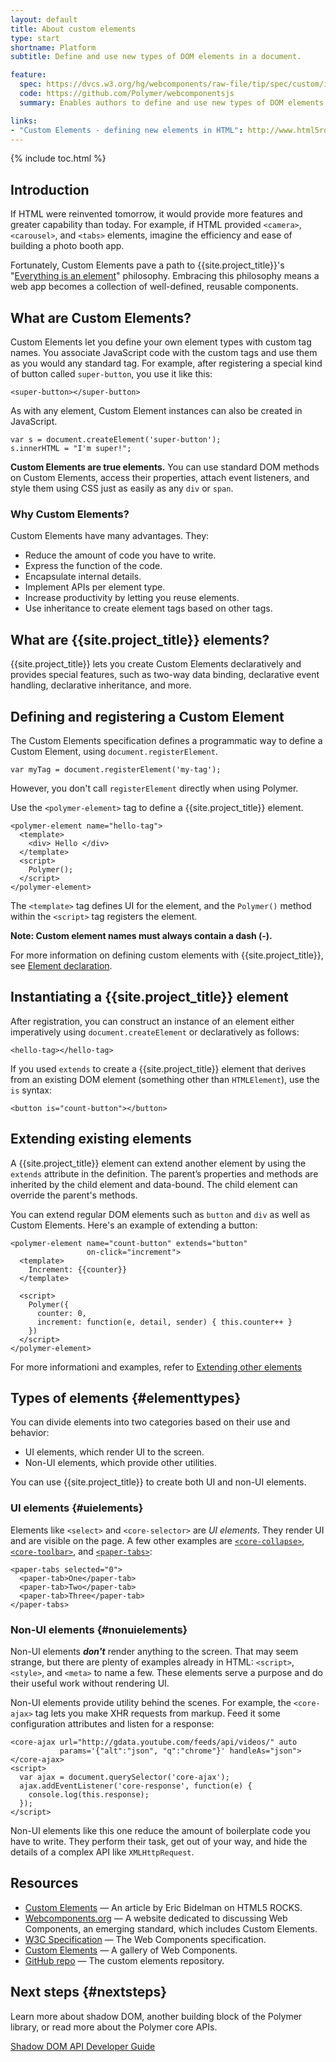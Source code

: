 ```yaml
---
layout: default
title: About custom elements
type: start
shortname: Platform
subtitle: Define and use new types of DOM elements in a document.

feature:
  spec: https://dvcs.w3.org/hg/webcomponents/raw-file/tip/spec/custom/index.html
  code: https://github.com/Polymer/webcomponentsjs
  summary: Enables authors to define and use new types of DOM elements in a document.

links:
- "Custom Elements - defining new elements in HTML": http://www.html5rocks.com/en/tutorials/webcomponents/customelements/
---
```


{% include toc.html %}

## Introduction

If HTML were reinvented tomorrow, it would provide more features
and greater capability than today.
For example, if HTML provided `<camera>`, `<carousel>`, and `<tabs>` elements,
imagine the efficiency and ease of building a photo booth app.

Fortunately, Custom Elements pave a path to {{site.project_title}}'s
"[Everything is an element](/docs/start/everything.html#everythingis)"
philosophy.
Embracing this philosophy means a web app becomes a collection of well-defined,
reusable components.

## What are Custom Elements?

Custom Elements let you define your own element types with custom tag names.
You associate JavaScript code with the custom tags and
use them as you would any standard tag.
For example, after registering a special kind of button called `super-button`,
you use it like this:

    <super-button></super-button>

As with any element, Custom Element instances can also be created in JavaScript.

    var s = document.createElement('super-button');
    s.innerHTML = "I'm super!";

**Custom Elements are true elements.**
You can use standard DOM methods on Custom Elements,
access their properties, attach event listeners, and style them using CSS
just as easily as any `div` or `span`.

### Why Custom Elements?

Custom Elements have many advantages. They:

- Reduce the amount of code you have to write.
- Express the function of the code.
- Encapsulate internal details.
- Implement APIs per element type.
- Increase productivity by letting you reuse elements.
- Use inheritance to create element tags based on other tags.

## What are {{site.project_title}} elements?

{{site.project_title}} lets you
create Custom Elements declaratively and provides special features, such as
two-way data binding, declarative event handling,
declarative inheritance, and more.

## Defining and registering a Custom Element

The Custom Elements specification defines a programmatic way to
define a Custom Element, using `document.registerElement`.

    var myTag = document.registerElement('my-tag');

However, you don't call `registerElement` directly when using Polymer.

Use the `<polymer-element>` tag to define a {{site.project_title}} element.

    <polymer-element name="hello-tag">
      <template>
        <div> Hello </div>
      </template>
      <script>
        Polymer();
      </script>
    </polymer-element> 

The `<template>` tag defines UI for the element,
and the `Polymer()` method within the `<script>` tag registers the element.

**Note: Custom element names must always contain a dash (-).**

For more information on defining custom elements with {{site.project_title}},
see [Element declaration](https://www.polymer-project.org/docs/polymer/polymer.html#element-declaration).

## Instantiating a {{site.project_title}} element

After registration, you can construct an instance of an element either
imperatively using `document.createElement` or declaratively as follows:

    <hello-tag></hello-tag>

If you used `extends` to create a {{site.project_title}} element that derives
from an existing DOM element
(something other than `HTMLElement`), use the `is` syntax:

    <button is="count-button"></button>

## Extending existing elements

A {{site.project_title}} element can extend another element by using the `extends` attribute
in the definition.
The parent’s properties and methods are inherited by the child element and data-bound.
The child element can override the parent's methods.

You can extend regular DOM elements such as `button` and `div` as well as Custom Elements.
Here's an example of extending a button:

    <polymer-element name="count-button" extends="button"
                     on-click="increment">
      <template>
        Increment: {{counter}}
      </template>

      <script>
        Polymer({
          counter: 0,
          increment: function(e, detail, sender) { this.counter++ }
        })
      </script>
    </polymer-element>

For more informationi and examples, refer to
[Extending other elements](https://www.polymer-project.org/docs/polymer/polymer.html#extending-other-elements)

## Types of elements {#elementtypes}

You can divide elements into two categories
based on their use and behavior:

- UI elements, which render UI to the screen.
- Non-UI elements, which provide other utilities. 

You can use {{site.project_title}} to create both UI and non-UI elements.

###  UI elements {#uielements}

Elements like `<select>` and `<core-selector>` are _UI elements_.
They render UI and are visible on the page.
A few other examples are [`<core-collapse>`](/components/core-docs/index.html#core-collapse),
[`<core-toolbar>`](/components/core-docs/index.html#core-toolbar),
and [`<paper-tabs>`](/components/paper-docs/index.html#paper-tabs):

    <paper-tabs selected="0">
      <paper-tab>One</paper-tab>
      <paper-tab>Two</paper-tab>
      <paper-tab>Three</paper-tab>
    </paper-tabs>

<!-- 
<iframe src="/components/paper-tabs/demo.html" style="border:none;height:80px;width:100%;"></iframe> -->

### Non-UI elements {#nonuielements}

Non-UI elements _**don't**_ render anything to the screen.
That may seem strange, but there are plenty of examples already in HTML:
`<script>`, `<style>`, and `<meta>` to name a few.
These elements serve a purpose and do their useful work without rendering UI.

Non-UI elements provide utility behind the scenes.
For example, the `<core-ajax>` tag lets you make XHR requests from markup.
Feed it some configuration attributes and listen for a response:

    <core-ajax url="http://gdata.youtube.com/feeds/api/videos/" auto
               params='{"alt":"json", "q":"chrome"}' handleAs="json"></core-ajax>
    <script>
      var ajax = document.querySelector('core-ajax');
      ajax.addEventListener('core-response', function(e) {
        console.log(this.response);
      });
    </script>

Non-UI elements like this one reduce the amount of boilerplate code you have to write.
They perform their task, get out of your way,
and hide the details of a complex API like `XMLHttpRequest`.

## Resources

- [Custom Elements](http://www.html5rocks.com/en/tutorials/webcomponents/customelements/)
  &mdash; An article by Eric Bidelman on HTML5 ROCKS.
- [Webcomponents.org](http://webcomponents.org/)
  &mdash; A website dedicated to discussing Web Components, an emerging standard, which includes Custom Elements.
- [W3C Specification](http://w3c.github.io/webcomponents/spec/custom/) &mdash; The Web Components specification.
- [Custom Elements](http://customelements.io/) &mdash; A gallery of Web Components.
- [GitHub repo](https://github.com/Polymer/webcomponentsjs) &mdash; The custom
  elements repository.

## Next steps {#nextsteps}

Learn more about shadow DOM, another building block of the Polymer library,
or read more about the Polymer core APIs.

<a href="/platform/shadow-dom.html">
   <paper-button raised><core-icon icon="arrow-forward"></core-icon>Shadow DOM</paper-button>
<a href="/docs/polymer/polymer.html">
   <paper-button raised><core-icon icon="arrow-forward"></core-icon>API Developer Guide</paper-button>
